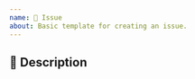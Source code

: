 ```yaml
---
name: 📝 Issue
about: Basic template for creating an issue.
---
```


## 📝 Description

<!-- Describe the intent here. -->

<!-- Uncomment this section if your issue depends on another one.
## 🔗 Dependencies

This issue is blocked by the following items:

- [ ] ...
-->

<!-- This section will be filled and uncommented by a maintainer.
## ✅ Checklist

> See the [_Issue implementation_ section in the contributing guidelines](https://github.com/kotools/types/blob/main/CONTRIBUTING.md#issue-implementation) before addressing the following checklist.

- [ ] ...
-->

<!-- Include the following step in case of tracking issues.
- [ ] 📝 Attach tracking issues to a milestone.
-->
